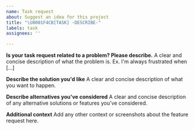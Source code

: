 ```yaml
---
name: Task request
about: Suggest an idea for this project
title: "\U0001F4CB[TASK] -DESCRIBE-"
labels: task
assignees: ''

---
```


**Is your task request related to a problem? Please describe.**
A clear and concise description of what the problem is. Ex. I'm always frustrated when [...]

**Describe the solution you'd like**
A clear and concise description of what you want to happen.

**Describe alternatives you've considered**
A clear and concise description of any alternative solutions or features you've considered.

**Additional context**
Add any other context or screenshots about the feature request here.
